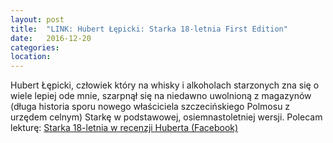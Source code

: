 ```yaml
---
layout: post
title:  "LINK: Hubert Łępicki: Starka 18-letnia First Edition"
date:   2016-12-20
categories: 
location: 
---
```


Hubert Łępicki, człowiek który na whisky i alkoholach starzonych zna się o wiele lepiej ode mnie, szarpnął się na niedawno uwolnioną z magazynów (długa historia sporu nowego właściciela szczecińskiego Polmosu z urzędem celnym) Starkę w podstawowej, osiemnastoletniej wersji. Polecam lekturę: [Starka 18-letnia w recenzji Huberta (Facebook)](https://www.facebook.com/photo.php?fbid=10154804278919414&set=a.190154084413.156571.531089413&type=3&theater)
